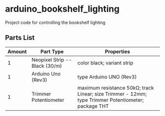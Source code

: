 # arduino_bookshelf_lighting
Project code for controlling the bookshelf lighting


</table>
<h2>Parts List</h2>
<table>
  <thead>
	<tr>
    <th>Amount</th>
    <th>Part Type</th>
    <th>Properties</th>
    </tr>
  </thead>
  <tbody>
<tr>
    <td>1</td>
    <td>Neopixel Strip -- Black (30/m)</td>
    <td class="props">color black; variant strip</td>
</tr><tr>
    <td>1</td>
    <td>Arduino Uno (Rev3)</td>
    <td class="props">type Arduino UNO (Rev3)</td>
</tr><tr>
    <td>1</td>
    <td>Trimmer Potentiometer</td>
    <td class="props">maximum resistance 50kΩ; track Linear; size Trimmer - 12mm; type Trimmer Potentiometer; package THT</td>
</tr>
  </tbody>
</table>
